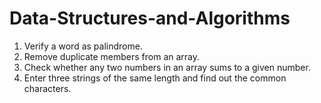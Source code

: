 # Data-Structures-and-Algorithms
1. Verify a word as palindrome.
2. Remove duplicate members from an array.
3. Check whether any two numbers in an array sums to a given number.
4. Enter three strings of the same length and find out the common characters.
